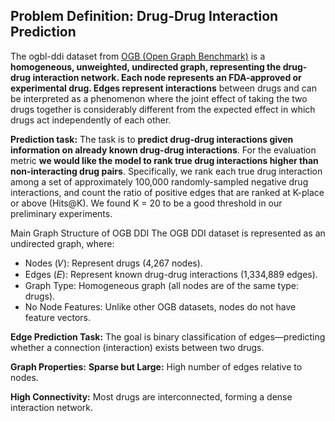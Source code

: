 ## Problem Definition: Drug-Drug Interaction Prediction
The ogbl-ddi dataset from [OGB (Open Graph Benchmark)](https://ogb.stanford.edu/) is a **homogeneous, unweighted, undirected graph, representing the drug-drug interaction network. Each node represents an FDA-approved or experimental drug. Edges represent interactions** between drugs and can be interpreted as a phenomenon where the joint effect of taking the two drugs together is considerably different from the expected effect in which drugs act independently of each other.

**Prediction task:** The task is to **predict drug-drug interactions given information on already known drug-drug interactions**. For the evaluation metric **we would like the model to rank true drug interactions higher than non-interacting drug pairs**. Specifically, we rank each true drug interaction among a set of approximately 100,000 randomly-sampled negative drug interactions, and count the ratio of positive edges that are ranked at K-place or above (Hits@K). We found K = 20 to be a good threshold in our preliminary experiments.

Main Graph Structure of OGB DDI
The OGB DDI dataset is represented as an undirected graph, where:
* Nodes (𝑉): Represent drugs (4,267 nodes).
* Edges (𝐸): Represent known drug-drug interactions (1,334,889 edges).
* Graph Type: Homogeneous graph (all nodes are of the same type: drugs).
* No Node Features: Unlike other OGB datasets, nodes do not have feature vectors.

**Edge Prediction Task:** The goal is binary classification of edges—predicting whether a connection (interaction) exists between two drugs.

**Graph Properties:**
**Sparse but Large:** High number of edges relative to nodes.

**High Connectivity:** Most drugs are interconnected, forming a dense interaction network.
